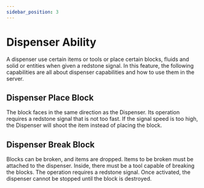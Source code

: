 ```yaml
---
sidebar_position: 3
---
```


# Dispenser Ability
A dispenser use certain items or tools or place certain blocks, fluids and solid or entities when given a redstone signal.
In this feature, the following capabilities are all about dispenser capabilities and how to use them in the server.

## Dispenser Place Block

The block faces in the same direction as the Dispenser. Its operation requires a redstone signal that is not too fast. If the signal speed is too high, the Dispenser will shoot the item instead of placing the block.

## Dispenser Break Block

Blocks can be broken, and items are dropped. Items to be broken must be attached to the dispenser. Inside, there must be a tool capable of breaking the blocks. The operation requires a redstone signal. Once activated, the dispenser cannot be stopped until the block is destroyed.